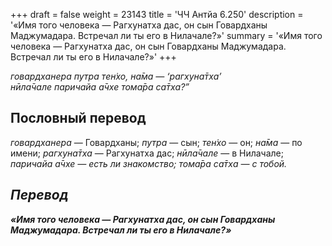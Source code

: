 +++
draft = false
weight = 23143
title = 'ЧЧ Антйа 6.250'
description = '«Имя того человека — Рагхунатха дас, он сын Говардханы Маджумадара. Встречал ли ты его в Нилачале?»'
summary = '«Имя того человека — Рагхунатха дас, он сын Говардханы Маджумадара. Встречал ли ты его в Нилачале?»'
+++

_говардханера путра тен̇хо, на̄ма — ‘рагхуна̄тха’  
нӣла̄чале паричайа а̄чхе тома̄ра са̄тха?”_

## Пословный перевод

_говардханера_ — Говардханы; _путра_ — сын; _тен̇хо_ — он; _на̄ма_ — по имени; _рагхуна̄тха_ — Рагхунатха дас; _нӣла̄чале_ — в Нилачале; _паричайа</em>_ _<em>а̄чхе_ — есть ли знакомство; _тома̄ра_ _са̄тха_ — с тобой.

## Перевод

**«Имя того человека — Рагхунатха дас, он сын Говардханы Маджумадара. Встречал ли ты его в Нилачале?»**
